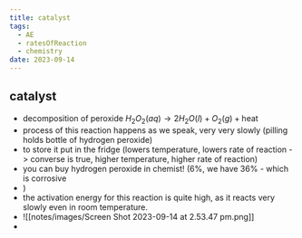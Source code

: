 ```yaml
---
title: catalyst
tags:
  - AE
  - ratesOfReaction
  - chemistry
date: 2023-09-14
---
```

## catalyst
- decomposition of peroxide $H_{2}O_{2} (aq) \to 2H_{2}O (l) + O_{2} (g) + \text{heat}$
- process of this reaction happens as we speak, very very slowly (pilling holds bottle of hydrogen peroxide)
- to store it put in the fridge (lowers temperature, lowers rate of reaction -> converse is true, higher temperature, higher rate of reaction)
- you can buy hydrogen peroxide in chemist! (6%, we have 36% - which is corrosive
- )
- the activation energy for this reaction is quite high, as it reacts very slowly even in room temperature.
- ![[notes/images/Screen Shot 2023-09-14 at 2.53.47 pm.png]]
- 